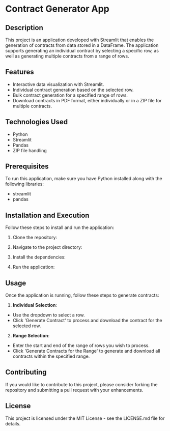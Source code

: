# Contract Generator App

## Description
This project is an application developed with Streamlit that enables the generation of contracts from data stored in a DataFrame. The application supports generating an individual contract by selecting a specific row, as well as generating multiple contracts from a range of rows.

## Features
- Interactive data visualization with Streamlit.
- Individual contract generation based on the selected row.
- Bulk contract generation for a specified range of rows.
- Download contracts in PDF format, either individually or in a ZIP file for multiple contracts.

## Technologies Used
- Python
- Streamlit
- Pandas
- ZIP file handling

## Prerequisites
To run this application, make sure you have Python installed along with the following libraries:
- streamlit
- pandas

## Installation and Execution
Follow these steps to install and run the application:

1. Clone the repository:


2. Navigate to the project directory:


3. Install the dependencies:


4. Run the application:


## Usage
Once the application is running, follow these steps to generate contracts:

1. **Individual Selection**:
- Use the dropdown to select a row.
- Click 'Generate Contract' to process and download the contract for the selected row.

2. **Range Selection**:
- Enter the start and end of the range of rows you wish to process.
- Click 'Generate Contracts for the Range' to generate and download all contracts within the specified range.

## Contributing
If you would like to contribute to this project, please consider forking the repository and submitting a pull request with your enhancements.

## License
This project is licensed under the MIT License - see the LICENSE.md file for details.

